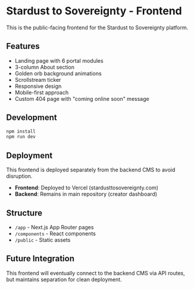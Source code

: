 # Stardust to Sovereignty - Frontend

This is the public-facing frontend for the Stardust to Sovereignty platform.

## Features

- Landing page with 6 portal modules
- 3-column About section
- Golden orb background animations
- Scrollstream ticker
- Responsive design
- Mobile-first approach
- Custom 404 page with "coming online soon" message

## Development

```bash
npm install
npm run dev
```

## Deployment

This frontend is deployed separately from the backend CMS to avoid disruption.

- **Frontend**: Deployed to Vercel (stardusttosovereignty.com)
- **Backend**: Remains in main repository (creator dashboard)

## Structure

- `/app` - Next.js App Router pages
- `/components` - React components
- `/public` - Static assets

## Future Integration

This frontend will eventually connect to the backend CMS via API routes, but maintains separation for clean deployment.